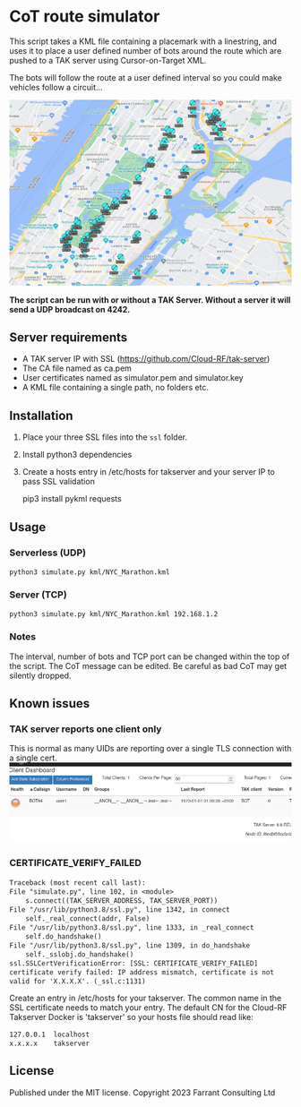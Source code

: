 # CoT route simulator

This script takes a KML file containing a placemark with a linestring, and uses it to place a user defined number of bots around the route which are pushed to a TAK server using Cursor-on-Target XML.

The bots will follow the route at a user defined interval so you could make vehicles follow a circuit...

![image](nyc_demo.jpg)

**The script can be run with or without a TAK Server. Without a server it will send a UDP broadcast on 4242.**

## Server requirements
 - A TAK server IP with SSL (https://github.com/Cloud-RF/tak-server)
 - The CA file named as ca.pem
 - User certificates named as simulator.pem and simulator.key
 - A KML file containing a single path, no folders etc.

## Installation
 1. Place your three SSL files into the `ssl` folder.
 2. Install python3 dependencies
 3. Create a hosts entry in /etc/hosts for takserver and your server IP to pass SSL validation

    
    pip3 install pykml requests


## Usage

### Serverless (UDP)

    python3 simulate.py kml/NYC_Marathon.kml

### Server (TCP)

    python3 simulate.py kml/NYC_Marathon.kml 192.168.1.2

### Notes
The interval, number of bots and TCP port can be changed within the top of the script. 
The CoT message can be edited. Be careful as bad CoT may get silently dropped.

## Known issues

### TAK server reports one client only
This is normal as many UIDs are reporting over a single TLS connection with a single cert. 
![image](takserver.png)

### CERTIFICATE_VERIFY_FAILED

    Traceback (most recent call last):
    File "simulate.py", line 102, in <module>
        s.connect((TAK_SERVER_ADDRESS, TAK_SERVER_PORT))
    File "/usr/lib/python3.8/ssl.py", line 1342, in connect
        self._real_connect(addr, False)
    File "/usr/lib/python3.8/ssl.py", line 1333, in _real_connect
        self.do_handshake()
    File "/usr/lib/python3.8/ssl.py", line 1309, in do_handshake
        self._sslobj.do_handshake()
    ssl.SSLCertVerificationError: [SSL: CERTIFICATE_VERIFY_FAILED] certificate verify failed: IP address mismatch, certificate is not valid for 'X.X.X.X'. (_ssl.c:1131)

Create an entry in /etc/hosts for your takserver. The common name in the SSL certificate needs to match your entry. The default CN for the Cloud-RF Takserver Docker is 'takserver' so your hosts file should read like:

    127.0.0.1  localhost
    x.x.x.x    takserver

### 

## License

Published under the MIT license. Copyright 2023 Farrant Consulting Ltd
